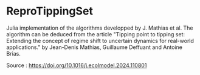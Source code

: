 # ReproTippingSet
Julia implementation of the algorithms developped by J. Mathias et al.
The algorithm can be deduced from the article "Tipping point to tipping set: Extending the concept of regime shift to uncertain dynamics for real-world applications." by Jean-Denis Mathias, Guillaume Deffuant and Antoine Brias.

Source : https://doi.org/10.1016/j.ecolmodel.2024.110801
